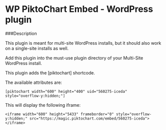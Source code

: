 WP PiktoChart Embed - WordPress plugin
=================

###Description

This plugin is meant for multi-site WordPress installs, but it should also work on a single-site installs as well.

Add this plugin into the must-use plugin directory of your Multi-Site WordPress install.

This plugin adds the [piktochart] shortcode.

The available attributes are:

    [piktochart width="600" height="400" uid="560275-iceda" style="overflow-y:hidden;"]

This will display the following iframe:

    <iframe width="600" height="5433" frameborder="0" style="overflow-y:hidden;" src="https://magic.piktochart.com/embed/560275-iceda"></iframe>
   
   
